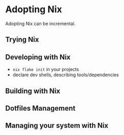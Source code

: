 Adopting Nix
===

Adopting Nix can be incremental.

## Trying Nix

## Developing with Nix

- `nix flake init` in your projects
- declare dev shells, describing tools/dependencies

## Building with Nix

## Dotfiles Management

## Managing your system with Nix

<!--
speaker_note: |
  then you may want to declare dev environments
  ensuring that your tools are always available
-->

<!-- end_slide -->

